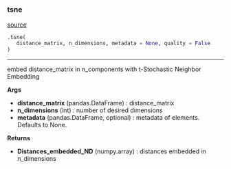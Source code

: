 #


### tsne
[source](https://github.com/AndreaRubbi/Pear-EBI/blob/master/pear_ebi/embeddings/tSNE_e.py/#L12)
```python
.tsne(
   distance_matrix, n_dimensions, metadata = None, quality = False
)
```

---
embed distance_matrix in n_components with t-Stochastic Neighbor Embedding


**Args**

* **distance_matrix** (pandas.DataFrame) : distance_matrix
* **n_dimensions** (int) : number of desired dimensions
* **metadata** (pandas.DataFrame, optional) : metadata of elements. Defaults to None.


**Returns**

* **Distances_embedded_ND** (numpy.array) : distances embedded in n_dimensions

